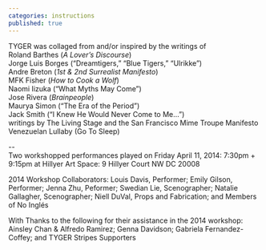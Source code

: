 ```yaml
---
categories: instructions
published: true
---
```


TYGER was collaged from and/or inspired by the writings of
<br>
Roland Barthes (_A Lover’s Discourse_)
<br>
Jorge Luis Borges (“Dreamtigers,” “Blue Tigers,” “Ulrikke”)
<br>
Andre Breton (_1st & 2nd Surrealist Manifesto_)
<br>
MFK Fisher (_How to Cook a Wolf_)
<br>
Naomi Iizuka (“What Myths May Come”)
<br>
Jose Rivera (_Brainpeople_)
<br>
Maurya Simon (“The Era of the Period”)
<br>
Jack Smith (“I Knew He Would Never Come to Me…”)
<br>
writings by The Living Stage and the San Francisco Mime Troupe Manifesto
<br>
Venezuelan Lullaby (Go To Sleep)

--
<br>
Two workshopped performances played on 
Friday April 11, 2014: 7:30pm + 9:15pm 
at Hillyer Art Space: 9 Hillyer Court NW DC 20008

2014 Workshop Collaborators:
Louis Davis, Performer;
Emily Gilson, Performer;
Jenna Zhu, Peformer;
Swedian Lie, Scenographer;
Natalie Gallagher, Scenographer;
Niell DuVal, Props and Fabrication; and
Members of No Inglés

With Thanks to the following for their assistance in the 2014 workshop:
Ainsley Chan & Alfredo Ramirez;
Genna Davidson;
Gabriela Fernandez-Coffey; and
TYGER Stripes Supporters